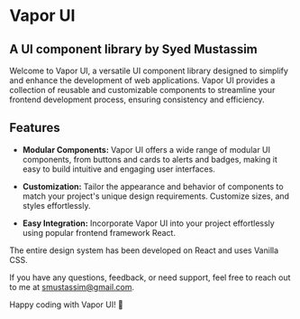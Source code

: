 <h1>Vapor UI</h1>
<h2>A UI component library by Syed Mustassim</h2>

<p>Welcome to Vapor UI, a versatile UI component library designed to simplify and enhance the development of web applications. Vapor UI provides a collection of reusable and customizable components to streamline your frontend development process, ensuring consistency and efficiency.</p>

## Features

- **Modular Components:** Vapor UI offers a wide range of modular UI components, from buttons and cards to alerts and badges, making it easy to build intuitive and engaging user interfaces.

- **Customization:** Tailor the appearance and behavior of components to match your project's unique design requirements. Customize sizes, and styles effortlessly.

- **Easy Integration:** Incorporate Vapor UI into your project effortlessly using popular frontend framework React. 

The entire design system has been developed on React and uses Vanilla CSS. 

If you have any questions, feedback, or need support, feel free to reach out to me at smustassim@gmail.com.

Happy coding with Vapor UI! 🚀
